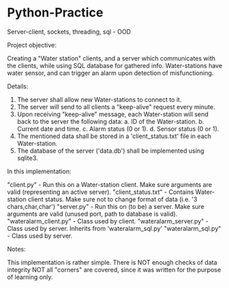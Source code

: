 # Python-Practice
Server-client, sockets, threading, sql - OOD

Project objective:

  Creating a "Water station" clients, and a server which communicates with the clients, while using SQL database for gathered info.
  Water-stations have water sensor, and can trigger an alarm upon detection of misfunctioning.

Details:

  1. The server shall allow new Water-stations to connect to it.
  2. The server will send to all clients a "keep-alive" request every minute.
  3. Upon receiving "keep-alive" message, each Water-station will send back to the server the following data:
    a. ID of the Water-station.
    b. Current date and time.
    c. Alarm status (0 or 1).
    d. Sensor status (0 or 1).
  4. The mentioned data shall be stored in a 'client_status.txt' file in each Water-station.
  5. The database of the server ('data.db') shall be implemented using sqlite3.

In this implementation:

  "client.py" - Run this on a Water-station client. Make sure arguments are valid (representing an active server).
  "client_status.txt" - Contains Water-station client status. Make sure not to change format of data (i.e. '3 chars,char,char')
  "server.py" - Run this on (to be) a server. Make sure arguments are valid (unused port, path to database is valid).
  "wateralarm_client.py" - Class used by client. 
  "wateralarm_server.py" - Class used by server. Inherits from 'wateralarm_sql.py'
  "wateralarm_sql.py" - Class used by server.

Notes:

  This implementation is rather simple. There is NOT enough checks of data integrity NOT all "corners" are covered, since it was written for the purpose of learning only.
